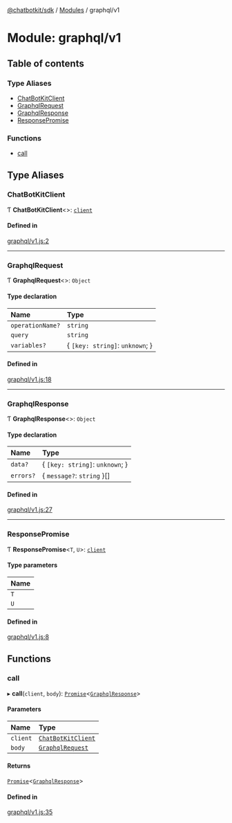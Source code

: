 [@chatbotkit/sdk](../README.md) / [Modules](../modules.md) / graphql/v1

# Module: graphql/v1

## Table of contents

### Type Aliases

- [ChatBotKitClient](graphql_v1.md#chatbotkitclient)
- [GraphqlRequest](graphql_v1.md#graphqlrequest)
- [GraphqlResponse](graphql_v1.md#graphqlresponse)
- [ResponsePromise](graphql_v1.md#responsepromise)

### Functions

- [call](graphql_v1.md#call)

## Type Aliases

### ChatBotKitClient

Ƭ **ChatBotKitClient**\<\>: [`client`](client.md)

#### Defined in

[graphql/v1.js:2](https://github.com/chatbotkit/node-sdk/blob/main/packages/sdk/src/graphql/v1.js#L2)

___

### GraphqlRequest

Ƭ **GraphqlRequest**\<\>: `Object`

#### Type declaration

| Name | Type |
| :------ | :------ |
| `operationName?` | `string` |
| `query` | `string` |
| `variables?` | \{ `[key: string]`: `unknown`;  } |

#### Defined in

[graphql/v1.js:18](https://github.com/chatbotkit/node-sdk/blob/main/packages/sdk/src/graphql/v1.js#L18)

___

### GraphqlResponse

Ƭ **GraphqlResponse**\<\>: `Object`

#### Type declaration

| Name | Type |
| :------ | :------ |
| `data?` | \{ `[key: string]`: `unknown`;  } |
| `errors?` | \{ `message?`: `string`  }[] |

#### Defined in

[graphql/v1.js:27](https://github.com/chatbotkit/node-sdk/blob/main/packages/sdk/src/graphql/v1.js#L27)

___

### ResponsePromise

Ƭ **ResponsePromise**\<`T`, `U`\>: [`client`](client.md)

#### Type parameters

| Name |
| :------ |
| `T` |
| `U` |

#### Defined in

[graphql/v1.js:8](https://github.com/chatbotkit/node-sdk/blob/main/packages/sdk/src/graphql/v1.js#L8)

## Functions

### call

▸ **call**(`client`, `body`): [`Promise`]( https://developer.mozilla.org/docs/Web/JavaScript/Reference/Global_Objects/Promise )\<[`GraphqlResponse`](graphql_v1.md#graphqlresponse)\>

#### Parameters

| Name | Type |
| :------ | :------ |
| `client` | [`ChatBotKitClient`](../classes/client.ChatBotKitClient.md) |
| `body` | [`GraphqlRequest`](graphql_v1.md#graphqlrequest) |

#### Returns

[`Promise`]( https://developer.mozilla.org/docs/Web/JavaScript/Reference/Global_Objects/Promise )\<[`GraphqlResponse`](graphql_v1.md#graphqlresponse)\>

#### Defined in

[graphql/v1.js:35](https://github.com/chatbotkit/node-sdk/blob/main/packages/sdk/src/graphql/v1.js#L35)
